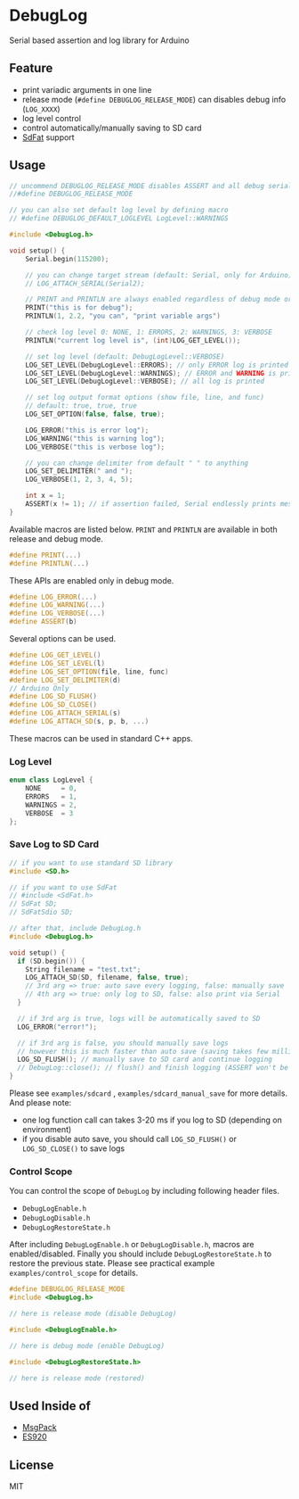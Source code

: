 # DebugLog

Serial based assertion and log library for Arduino


## Feature

- print variadic arguments in one line
- release mode (`#define DEBUGLOG_RELEASE_MODE`) can disables debug info (`LOG_XXXX`)
- log level control
- control automatically/manually saving to SD card
- [SdFat](https://github.com/greiman/SdFat) support


## Usage

```C++
// uncommend DEBUGLOG_RELEASE_MODE disables ASSERT and all debug serial (Release Mode)
//#define DEBUGLOG_RELEASE_MODE

// you can also set default log level by defining macro
// #define DEBUGLOG_DEFAULT_LOGLEVEL LogLevel::WARNINGS

#include <DebugLog.h>

void setup() {
    Serial.begin(115200);

    // you can change target stream (default: Serial, only for Arduino)
    // LOG_ATTACH_SERIAL(Serial2);

    // PRINT and PRINTLN are always enabled regardless of debug mode or release mode
    PRINT("this is for debug");
    PRINTLN(1, 2.2, "you can", "print variable args")

    // check log level 0: NONE, 1: ERRORS, 2: WARNINGS, 3: VERBOSE
    PRINTLN("current log level is", (int)LOG_GET_LEVEL());

    // set log level (default: DebugLogLevel::VERBOSE)
    LOG_SET_LEVEL(DebugLogLevel::ERRORS); // only ERROR log is printed
    LOG_SET_LEVEL(DebugLogLevel::WARNINGS); // ERROR and WARNING is printed
    LOG_SET_LEVEL(DebugLogLevel::VERBOSE); // all log is printed

    // set log output format options (show file, line, and func)
    // default: true, true, true
    LOG_SET_OPTION(false, false, true);

    LOG_ERROR("this is error log");
    LOG_WARNING("this is warning log");
    LOG_VERBOSE("this is verbose log");

    // you can change delimiter from default " " to anything
    LOG_SET_DELIMITER(" and ");
    LOG_VERBOSE(1, 2, 3, 4, 5);

    int x = 1;
    ASSERT(x != 1); // if assertion failed, Serial endlessly prints message
}
```
Available macros are listed below.
`PRINT` and  `PRINTLN` are available in both release and debug mode.

```C++
#define PRINT(...)
#define PRINTLN(...)
```

These APIs are enabled only in debug mode.

```C++
#define LOG_ERROR(...)
#define LOG_WARNING(...)
#define LOG_VERBOSE(...)
#define ASSERT(b)
```
Several options can be used.

```C++
#define LOG_GET_LEVEL()
#define LOG_SET_LEVEL(l)
#define LOG_SET_OPTION(file, line, func)
#define LOG_SET_DELIMITER(d)
// Arduino Only
#define LOG_SD_FLUSH()
#define LOG_SD_CLOSE()
#define LOG_ATTACH_SERIAL(s)
#define LOG_ATTACH_SD(s, p, b, ...)
```

These macros can be used in standard C++ apps.


### Log Level

```C++
enum class LogLevel {
    NONE     = 0,
    ERRORS   = 1,
    WARNINGS = 2,
    VERBOSE  = 3
};
```

### Save Log to SD Card

```C++
// if you want to use standard SD library
#include <SD.h>

// if you want to use SdFat
// #include <SdFat.h>
// SdFat SD;
// SdFatSdio SD;

// after that, include DebugLog.h
#include <DebugLog.h>

void setup() {
  if (SD.begin()) {
    String filename = "test.txt";
    LOG_ATTACH_SD(SD, filename, false, true);
    // 3rd arg => true: auto save every logging, false: manually save
    // 4th arg => true: only log to SD, false: also print via Serial
  }

  // if 3rd arg is true, logs will be automatically saved to SD
  LOG_ERROR("error!");

  // if 3rd arg is false, you should manually save logs
  // however this is much faster than auto save (saving takes few milliseconds)
  LOG_SD_FLUSH(); // manually save to SD card and continue logging
  // DebugLog::close(); // flush() and finish logging (ASSERT won't be saved to SD)
}
```

Please see `examples/sdcard` , `examples/sdcard_manual_save` for more details. And please note:

- one log function call can takes 3-20 ms if you log to SD (depending on environment)
- if you disable auto save, you should call `LOG_SD_FLUSH()` or `LOG_SD_CLOSE()` to save logs


### Control Scope

You can control the scope of `DebugLog` by including following header files.

- `DebugLogEnable.h`
- `DebugLogDisable.h`
- `DebugLogRestoreState.h`

After including `DebugLogEnable.h` or `DebugLogDisable.h`, macros are enabled/disabled.
Finally you should include `DebugLogRestoreState.h` to restore the previous state.
Please see practical example  `examples/control_scope` for details.



```C++
#define DEBUGLOG_RELEASE_MODE
#include <DebugLog.h>

// here is release mode (disable DebugLog)

#include <DebugLogEnable.h>

// here is debug mode (enable DebugLog)

#include <DebugLogRestoreState.h>

// here is release mode (restored)
```

## Used Inside of

- [MsgPack](https://github.com/hideakitai/MsgPack)
- [ES920](https://github.com/hideakitai/ES920)


## License

MIT

